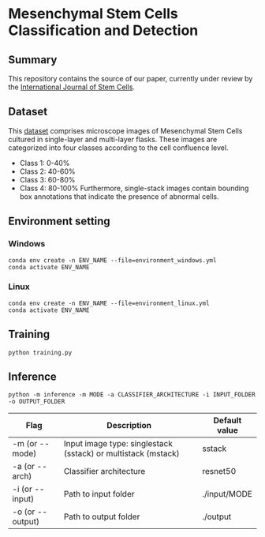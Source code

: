 # Mesenchymal Stem Cells Classification and Detection

## Summary
This repository contains the source of our paper, currently under review by the [International Journal of Stem Cells](https://www.ijstemcell.com/main.html).

## Dataset
This [dataset](https://doi.org/10.6084/m9.figshare.26367562) comprises microscope images of Mesenchymal Stem Cells cultured in single-layer and multi-layer flasks. These images are categorized into four classes according to the cell confluence level.
+ Class 1: 0-40%
+ Class 2: 40-60%
+ Class 3: 60-80%
+ Class 4: 80-100%
Furthermore, single-stack images contain bounding box annotations that indicate the presence of abnormal cells.

## Environment setting
### Windows
```
conda env create -n ENV_NAME --file=environment_windows.yml
conda activate ENV_NAME
```

### Linux
```
conda env create -n ENV_NAME --file=environment_linux.yml
conda activate ENV_NAME
```

## Training
```
python training.py
```

## Inference
```
python -m inference -m MODE -a CLASSIFIER_ARCHITECTURE -i INPUT_FOLDER -o OUTPUT_FOLDER
```

Flag | Description | Default value
-----|-----|-----
-m (or --mode) | Input image type: singlestack (sstack) or multistack (mstack) | sstack
-a (or --arch) | Classifier architecture | resnet50
-i (or --input) | Path to input folder | ./input/MODE
-o (or --output) | Path to output folder | ./output
